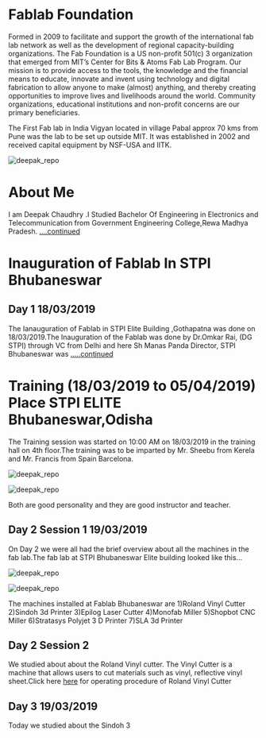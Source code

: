 # Fablab Foundation
Formed in 2009 to facilitate and support the growth of the international fab lab network as well as the development of regional capacity-building organizations. The Fab Foundation is a US non-profit 501(c) 3 organization that emerged from MIT’s Center for Bits & Atoms Fab Lab Program. Our mission is to provide access to the tools, the knowledge and the financial means to educate, innovate and invent using technology and digital fabrication to allow anyone to make (almost) anything, and thereby creating opportunities to improve lives and livelihoods around the world. Community organizations, educational institutions and non-profit concerns are our primary beneficiaries.

The First Fab lab in India Vigyan located in village Pabal approx 70 kms from Pune   was the lab to be set up outside MIT. It was established in 2002 and received capital equipment by NSF-USA and IITK.

![deepak_repo](img/Vigyan-Ashram.jpg)

# About Me
I am Deepak Chaudhry .I Studied Bachelor Of Engineering in Electronics and Telecommunication from Government Engineering College,Rewa Madhya Pradesh.
[....continued](./aboutme.md)


# Inauguration of Fablab In STPI Bhubaneswar 

## Day 1 18/03/2019

 The Ianauguration of Fablab in STPI Elite Building ,Gothapatna was done on 18/03/2019.The Inauguration of the Fablab was done by Dr.Omkar Rai, (DG STPI) through VC from Delhi and here Sh Manas Panda Director, STPI Bhubaneswar was 
 [.....continued](./inaug.md)

 # Training (18/03/2019 to 05/04/2019) Place STPI ELITE  Bhubaneswar,Odisha
 The Training session was started on 10:00 AM on 18/03/2019 in the training hall on 4th floor.The training was to be imparted by Mr. Sheebu from Kerela and Mr. Francis from Spain Barcelona.

 ![deepak_repo](img/sheebu.jpeg)

 ![deepak_repo](img/francis.jpeg)

 Both are good personality and they are good instructor and teacher.

 

 

 ## Day 2 Session 1      19/03/2019            
 On Day 2 we were all had the brief overview about all the machines in the fab lab.The fab lab at STPI Bhubaneswar Elite building looked like this...

 ![deepak_repo](img/fablabatbhubaneswar1.jpeg)

 ![deepak_repo](img/fablabatbhubaneswar.jpeg)

The machines installed at Fablab Bhubaneswar are
1)Roland Vinyl Cutter
2)Sindoh 3d Printer
3)Epilog Laser Cutter
4)Monofab Miller
5)Shopbot CNC Miller
6)Stratasys Polyjet 3 D Printer
7)SLA 3d Printer

## Day 2 Session 2
We studied about about the Roland Vinyl cutter. The Vinyl Cutter is a machine that allows users to cut materials such as vinyl, reflective vinyl sheet.Click here 
[here](./vinylcutter.md) for operating procedure of Roland Vinyl Cutter

## Day 3    19/03/2019
Today we studied about the Sindoh 3







